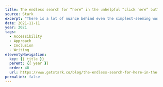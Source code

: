 ```yaml
---
title: The endless search for “here” in the unhelpful “click here” button
source: Stark
excerpt: "There is a lot of nuance behind even the simplest-seeming words."
date: 2021-11-11
year: 2021
tags:
  - Accessibility
  - Approach
  - Inclusion
  - Writing
eleventyNavigation:
  key: {{ title }}
  parent: {{ year }}
  order: 40
  url: https://www.getstark.co/blog/the-endless-search-for-here-in-the-unhelpful-click-here-button
permalink: false
---
```

